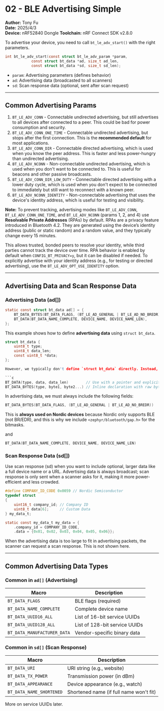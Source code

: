 # 02 - BLE Advertising Simple

**Author:** Tony Fu  
**Date:** 2025/4/3  
**Device:** nRF52840 Dongle
**Toolchain:** nRF Connect SDK v2.8.0

To advertise your device, you need to call `bt_le_adv_start()` with the right parameters.

```c
int bt_le_adv_start(const struct bt_le_adv_param *param,
		    const struct bt_data *ad, size_t ad_len,
		    const struct bt_data *sd, size_t sd_len);
```

- `param`: Advertising parameters (defines behavior)
- `ad`: Advertising data (broadcasted to all scanners)
- `sd`: Scan response data (optional, sent after scan request)

---

## Common Advertising Params

1. `BT_LE_ADV_CONN` - Connectable undirected advertising, but still advertises to all devices after connected to a peer. This could be bad for power consumption and security.
2. `BT_LE_ADV_CONN_ONE_TIME` - Connectable undirected advertising, but stops after the first connection. This is the **recommended default** for most applications.
3. `BT_LE_ADV_CONN_DIR` - Connectable directed advertising, which is used when you know the peer address. This is faster and less power-hungry than undirected advertising.
4. `BT_LE_ADV_NCONN` - Non-connectable undirected advertising, which is used when you don't want to be connected to. This is useful for beacons and other passive broadcasts.
5. `BT_LE_ADV_CONN_DIR_LOW_DUTY` - Connectable directed advertising with a lower duty cycle, which is used when you don't expect to be connected to immediately but still want to reconnect with a known peer.
6. `BT_LE_ADV_NCONN_IDENTITY` - Non-connectable advertising that uses the device's identity address, which is useful for testing and visibility.


**Note:** To prevent tracking, advertising modes like `BT_LE_ADV_CONN`, `BT_LE_ADV_CONN_ONE_TIME`, and `BT_LE_ADV_NCONN` (params 1, 2, and 4) use **Resolvable Private Addresses** (RPAs) by default. RPAs are a privacy feature introduced in Bluetooth 4.2. They are generated using the device’s identity address (public or static random) and a random value, and they typically change every 15 minutes.

This allows trusted, bonded peers to resolve your identity, while third parties cannot track the device over time. RPA behavior is enabled by default when `CONFIG_BT_PRIVACY=y`, but it can be disabled if needed. To explicitly advertise with your identity address (e.g., for testing or directed advertising), use the `BT_LE_ADV_OPT_USE_IDENTITY` option.


---


## Advertising Data and Scan Response Data

### Advertising Data (ad[])
```c
static const struct bt_data ad[] = {
	BT_DATA_BYTES(BT_DATA_FLAGS, (BT_LE_AD_GENERAL | BT_LE_AD_NO_BREDR)),
	BT_DATA(BT_DATA_NAME_COMPLETE, DEVICE_NAME, DEVICE_NAME_LEN),
};
```

This example shows how to define **advertising data** using `struct bt_data`.

```c
struct bt_data {
	uint8_t type;
	uint8_t data_len;
	const uint8_t *data;
};

However, we typically don't define `struct bt_data` directly. Instead, we use macros to simplify the process.

```c
BT_DATA(type, data, data_len)        // Use with a pointer and explicit size
BT_DATA_BYTES(type, byte1, byte2...) // Inline declaration with raw bytes
```

In advertising data, we must always include the following fields:

```c
BT_DATA_BYTES(BT_DATA_FLAGS, (BT_LE_AD_GENERAL | BT_LE_AD_NO_BREDR))
```

This is **always used on Nordic devices** because Nordic only supports BLE (not BR/EDR), and this is why we include `<zephyr/bluetooth/gap.h>` for the bitmasks.

and

```c
BT_DATA(BT_DATA_NAME_COMPLETE, DEVICE_NAME, DEVICE_NAME_LEN)
```

### Scan Response Data (sd[])

Use scan response (sd) when you want to include optional, larger data like a full device name or a URL. Advertising data is always broadcast; scan response is only sent when a scanner asks for it, making it more power-efficient and less crowded.

```c
#define COMPANY_ID_CODE 0x0059 // Nordic Semiconductor
typedef struct
{
	uint16_t company_id; // Company ID
	uint8_t data[6];	 // Custom Data
} my_data_t;

static const my_data_t my_data = {
	.company_id = COMPANY_ID_CODE,
	.data = {0x01, 0x02, 0x03, 0x04, 0x05, 0x06}};
```

When the advertising data is too large to fit in advertising packets, the scanner can request a scan response. This is not shown here.

---

## Common Advertising Data Types

### Common in `ad[]` (Advertising)

| Macro                  | Description                      |
|------------------------|----------------------------------|
| `BT_DATA_FLAGS`        | BLE flags (required)             |
| `BT_DATA_NAME_COMPLETE`| Complete device name             |
| `BT_DATA_UUID16_ALL`   | List of 16-bit service UUIDs     |
| `BT_DATA_UUID128_ALL`  | List of 128-bit service UUIDs    |
| `BT_DATA_MANUFACTURER_DATA` | Vendor-specific binary data |

### Common in `sd[]` (Scan Response)

| Macro                 | Description                       |
|-----------------------|-----------------------------------|
| `BT_DATA_URI`         | URI string (e.g., website)        |
| `BT_DATA_TX_POWER`    | Transmission power (in dBm)       |
| `BT_DATA_APPEARANCE`  | Device appearance (e.g., watch)   |
| `BT_DATA_NAME_SHORTENED` | Shortened name (if full name won't fit) |

More on service UUIDs later.